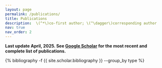 ```yaml
---
layout: page
permalink: /publications/
title: Publications
description:  \(^*\)co-first author; \(^\dagger\)corresponding author
nav: true
nav_order: 2
---
```


**Last update April, 2025. See [Google Scholar](https://scholar.google.com/citations?user=5EGClVoAAAAJ) for the most recent and complete list of publications.**

<!-- _pages/publications.md -->
<div class="publications">
{% bibliography -f {{ site.scholar.bibliography }} --group_by type %}
</div>

